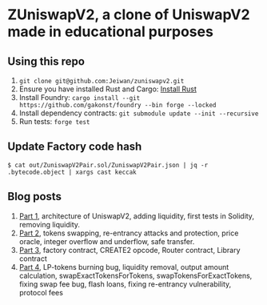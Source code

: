 # ZUniswapV2, a clone of UniswapV2 made in educational purposes

## Using this repo

1. `git clone git@github.com:Jeiwan/zuniswapv2.git`
1. Ensure you have installed Rust and Cargo: [Install Rust](https://www.rust-lang.org/tools/install)
1. Install Foundry:
   `cargo install --git https://github.com/gakonst/foundry --bin forge --locked`
1. Install dependency contracts:
   `git submodule update --init --recursive`
1. Run tests:
   `forge test`


## Update Factory code hash
```shell
$ cat out/ZuniswapV2Pair.sol/ZuniswapV2Pair.json | jq -r .bytecode.object | xargs cast keccak
```

## Blog posts

1. [Part 1](https://jeiwan.net/posts/programming-defi-uniswapv2-1/), architecture of UniswapV2, adding liquidity, first tests in Solidity, removing liquidity.
1. [Part 2](https://jeiwan.net/posts/programming-defi-uniswapv2-2/), tokens swapping, re-entrancy attacks and protection,
   price oracle, integer overflow and underflow, safe transfer.
1. [Part 3](https://jeiwan.net/posts/programming-defi-uniswapv2-3/), factory contract, CREATE2 opcode, Router contract, Library contract
1. [Part 4](https://jeiwan.net/posts/programming-defi-uniswapv2-4/), LP-tokens burning bug, liquidity removal, output amount calculation, swapExactTokensForTokens, swapTokensForExactTokens, fixing swap fee bug, flash loans, fixing re-entrancy vulnerability, protocol fees